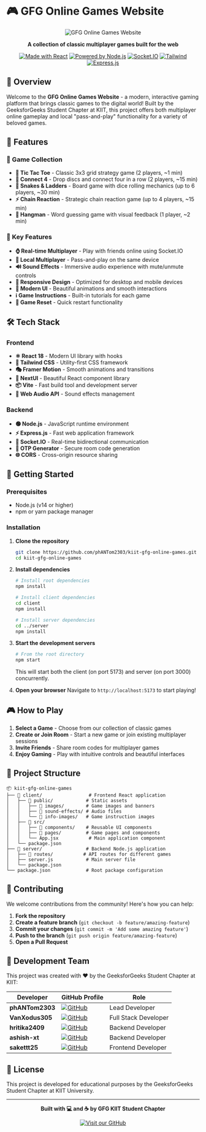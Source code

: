 # 🎮 GFG Online Games Website

<div align="center">

![GFG Online Games Website](client/public/images/online%20game%20logo.png)

**A collection of classic multiplayer games built for the web**

[![Made with React](https://img.shields.io/badge/Made%20with-React-61DAFB?style=for-the-badge&logo=react)](https://reactjs.org/)
[![Powered by Node.js](https://img.shields.io/badge/Powered%20by-Node.js-339933?style=for-the-badge&logo=node.js)](https://nodejs.org/)
[![Socket.IO](https://img.shields.io/badge/Socket.IO-010101?style=for-the-badge&logo=socket.io)](https://socket.io/)
[![Tailwind](https://img.shields.io/badge/Tailwind-06B6D4?style=for-the-badge&logo=tailwindcss&logoColor=white)](https://tailwindcss.com/)
[![Express.js](https://img.shields.io/badge/Express.js-000000?style=for-the-badge&logo=express)](https://expressjs.com/)

</div>

## 🌟 Overview

Welcome to the **GFG Online Games Website** - a modern, interactive gaming platform that brings classic games to the digital world! Built by the GeeksforGeeks Student Chapter at KIIT, this project offers both multiplayer online gameplay and local "pass-and-play" functionality for a variety of beloved games.

## 🎯 Features

### 🎲 Game Collection

- **🎯 Tic Tac Toe** - Classic 3x3 grid strategy game (2 players, ~1 min)
- **🔴 Connect 4** - Drop discs and connect four in a row (2 players, ~15 min)
- **🐍 Snakes & Ladders** - Board game with dice rolling mechanics (up to 6 players, ~30 min)
- **⚡ Chain Reaction** - Strategic chain reaction game (up to 4 players, ~15 min)
- **🎪 Hangman** - Word guessing game with visual feedback (1 player, ~2 min)

### 🚀 Key Features

- **⌚ Real-time Multiplayer** - Play with friends online using Socket.IO
- **👥 Local Multiplayer** - Pass-and-play on the same device
- **🔊 Sound Effects** - Immersive audio experience with mute/unmute controls
- **📱 Responsive Design** - Optimized for desktop and mobile devices
- **🎨 Modern UI** - Beautiful animations and smooth interactions
- **ℹ️ Game Instructions** - Built-in tutorials for each game
- **🔄 Game Reset** - Quick restart functionality

## 🛠️ Tech Stack

### Frontend

- **⚛️ React 18** - Modern UI library with hooks
- **🎨 Tailwind CSS** - Utility-first CSS framework
- **🎭 Framer Motion** - Smooth animations and transitions
- **🧩 NextUI** - Beautiful React component library
- **📦 Vite** - Fast build tool and development server
- **🎵 Web Audio API** - Sound effects management

### Backend

- **🟢 Node.js** - JavaScript runtime environment
- **⚡ Express.js** - Fast web application framework
- **🔌 Socket.IO** - Real-time bidirectional communication
- **🔐 OTP Generator** - Secure room code generation
- **🌐 CORS** - Cross-origin resource sharing

## 🚀 Getting Started

### Prerequisites

- Node.js (v14 or higher)
- npm or yarn package manager

### Installation

1. **Clone the repository**

   ```bash
   git clone https://github.com/phANTom2303/kiit-gfg-online-games.git
   cd kiit-gfg-online-games
   ```

2. **Install dependencies**

   ```bash
   # Install root dependencies
   npm install

   # Install client dependencies
   cd client
   npm install

   # Install server dependencies
   cd ../server
   npm install
   ```

3. **Start the development servers**

   ```bash
   # From the root directory
   npm start
   ```

   This will start both the client (on port 5173) and server (on port 3000) concurrently.

4. **Open your browser**
   Navigate to `http://localhost:5173` to start playing!

## 🎮 How to Play

1. **Select a Game** - Choose from our collection of classic games
2. **Create or Join Room** - Start a new game or join existing multiplayer sessions
3. **Invite Friends** - Share room codes for multiplayer games
4. **Enjoy Gaming** - Play with intuitive controls and beautiful interfaces

## 📁 Project Structure

```
📦 kiit-gfg-online-games
├── 📁 client/                 # Frontend React application
│   ├── 📁 public/            # Static assets
│   │   ├── 📁 images/        # Game images and banners
│   │   ├── 📁 sound-effects/ # Audio files
│   │   └── 📁 info-images/   # Game instruction images
│   ├── 📁 src/
│   │   ├── 📁 components/    # Reusable UI components
│   │   ├── 📁 pages/         # Game pages and components
│   │   └── App.jsx           # Main application component
│   └── package.json
├── 📁 server/                # Backend Node.js application
│   ├── 📁 routes/           # API routes for different games
│   ├── server.js            # Main server file
│   └── package.json
└── package.json             # Root package configuration
```

## 🤝 Contributing

We welcome contributions from the community! Here's how you can help:

1. **Fork the repository**
2. **Create a feature branch** (`git checkout -b feature/amazing-feature`)
3. **Commit your changes** (`git commit -m 'Add some amazing feature'`)
4. **Push to the branch** (`git push origin feature/amazing-feature`)
5. **Open a Pull Request**

## 👥 Development Team

This project was created with ❤️ by the GeeksforGeeks Student Chapter at KIIT:

<div align="center">

| Developer       | GitHub Profile                                                                                                                          | Role                 |
| --------------- | --------------------------------------------------------------------------------------------------------------------------------------- | -------------------- |
| **phANTom2303** | [![GitHub](https://img.shields.io/badge/GitHub-100000?style=for-the-badge&logo=github&logoColor=white)](https://github.com/phANTom2303) | Lead Developer       |
| **VanXodus305** | [![GitHub](https://img.shields.io/badge/GitHub-100000?style=for-the-badge&logo=github&logoColor=white)](https://github.com/VanXodus305) | Full Stack Developer |
| **hritika2409** | [![GitHub](https://img.shields.io/badge/GitHub-100000?style=for-the-badge&logo=github&logoColor=white)](https://github.com/hritika2409) | Backend Developer    |
| **ashish-xt**   | [![GitHub](https://img.shields.io/badge/GitHub-100000?style=for-the-badge&logo=github&logoColor=white)](https://github.com/ashish-xt)   | Backend Developer    |
| **sakettt25**   | [![GitHub](https://img.shields.io/badge/GitHub-100000?style=for-the-badge&logo=github&logoColor=white)](https://github.com/sakettt25)   | Frontend Developer   |

</div>

## 📝 License

This project is developed for educational purposes by the GeeksforGeeks Student Chapter at KIIT University.

---

<div align="center">

**Built with 💻 and ☕ by GFG KIIT Student Chapter**

[![Visit our GitHub](https://img.shields.io/badge/Visit%20our-GitHub-black?style=for-the-badge&logo=github)](https://github.com/GFG-KIIT)

</div>
